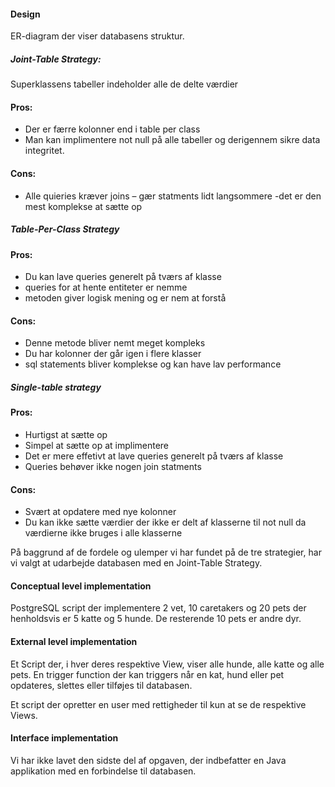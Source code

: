 
#### Design

ER-diagram der viser databasens struktur. 

##### Joint-Table Strategy:
Superklassens tabeller indeholder alle de delte værdier

#### Pros:
- Der er færre kolonner end i table per class
- Man kan implimentere not null på alle tabeller og derigennem sikre data integritet.
#### Cons:
- Alle quieries kræver joins – gær statments lidt langsommere 
-det er den mest komplekse at sætte op

##### Table-Per-Class Strategy 

#### Pros:
- Du kan lave queries generelt på tværs af klasse
- queries for at hente entiteter er nemme 
- metoden giver logisk mening og er nem at forstå 

#### Cons:
- Denne metode bliver nemt meget kompleks
- Du har kolonner der går igen i flere klasser 
- sql statements bliver komplekse og kan have lav performance 

##### Single-table strategy

#### Pros:
- Hurtigst at sætte op
- Simpel at sætte op at implimentere 
- Det er mere effetivt at lave queries generelt på tværs af klasse 
- Queries behøver ikke nogen join statments 

#### Cons:
- Svært at opdatere med nye kolonner 
- Du kan ikke sætte værdier der ikke er delt af klasserne til not null da værdierne ikke bruges i alle klasserne 

På baggrund af de fordele og ulemper vi har fundet på de tre strategier, har vi valgt at udarbejde databasen med en Joint-Table Strategy. 

#### Conceptual level implementation

PostgreSQL script der implementere 2 vet, 10 caretakers og 20 pets der henholdsvis er 5 katte og 5 hunde. De resterende 10 pets er andre dyr. 

#### External level implementation

Et Script der, i hver deres respektive View, viser alle hunde, alle katte og alle pets. En trigger function der kan triggers når en kat, hund eller pet opdateres, slettes eller tilføjes til databasen.  

Et script der opretter en user med rettigheder til kun at se de respektive Views. 

#### Interface implementation
Vi har ikke lavet den sidste del af opgaven, der indbefatter en Java applikation med en forbindelse til databasen. 
